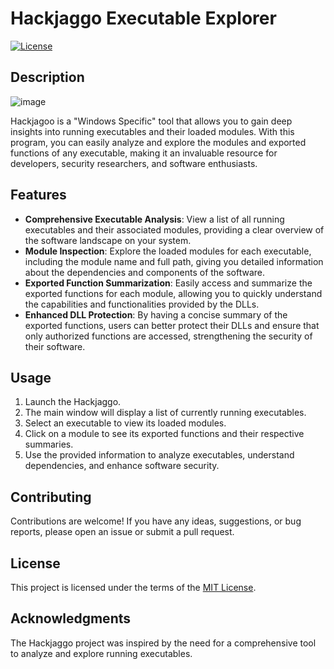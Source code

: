 # Hackjaggo Executable Explorer

[![License](https://img.shields.io/badge/License-MIT-blue.svg)](https://opensource.org/licenses/MIT)

## Description

![image](https://github.com/nsvetoslav/Hackjaggo/assets/135174208/19eb5df9-abd1-4210-ac1b-7fa3f55c9ea4)

Hackjagoo is a "Windows Specific" tool that allows you to gain deep insights into running executables and their loaded modules. With this program, you can easily analyze and explore the modules and exported functions of any executable, making it an invaluable resource for developers, security researchers, and software enthusiasts.

## Features

- **Comprehensive Executable Analysis**: View a list of all running executables and their associated modules, providing a clear overview of the software landscape on your system.
- **Module Inspection**: Explore the loaded modules for each executable, including the module name and full path, giving you detailed information about the dependencies and components of the software.
- **Exported Function Summarization**: Easily access and summarize the exported functions for each module, allowing you to quickly understand the capabilities and functionalities provided by the DLLs.
- **Enhanced DLL Protection**: By having a concise summary of the exported functions, users can better protect their DLLs and ensure that only authorized functions are accessed, strengthening the security of their software.

## Usage

1. Launch the Hackjaggo.
2. The main window will display a list of currently running executables.
3. Select an executable to view its loaded modules.
4. Click on a module to see its exported functions and their respective summaries.
5. Use the provided information to analyze executables, understand dependencies, and enhance software security.

## Contributing

Contributions are welcome! If you have any ideas, suggestions, or bug reports, please open an issue or submit a pull request.

## License

This project is licensed under the terms of the [MIT License](https://opensource.org/licenses/MIT).

## Acknowledgments

The Hackjaggo project was inspired by the need for a comprehensive tool to analyze and explore running executables.
